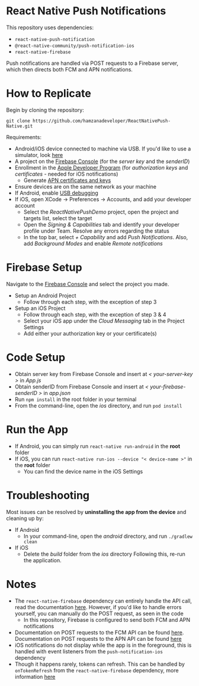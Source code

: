 # React Native Push Notifications 

This repository uses dependencies:
- `react-native-push-notification`
- `@react-native-community/push-notification-ios`
- `react-native-firebase`

Push notifications are handled via POST requests to a Firebase server, which then directs both FCM and APN notifications.

# How to Replicate

Begin by cloning the repository:
```
git clone https://github.com/hamzanadeveloper/ReactNativePush-Native.git
```
Requirements:
- Android/iOS device connected to machine via USB. If you'd like to use a simulator, look [here](https://facebook.github.io/react-native/docs/running-on-simulator-ios)
- A project on the [Firebase Console](https://console.firebase.google.com/) (for the *server key* and the *senderID*)
- Enrollment in the [Apple Developer Program](https://developer.apple.com/programs/) (for *authorization keys* and *certificates* - needed for iOS notifications)
  - Generate [APN certificates and keys](https://developer.apple.com/documentation/usernotifications/setting_up_a_remote_notification_server/establishing_a_certificate-based_connection_to_apns)
- Ensure devices are on the same network as your machine
- If Android, enable [USB debugging](https://developer.android.com/studio/debug/dev-options)
- If iOS, open XCode -> Preferences -> Accounts, and add your developer account
  - Select the *ReactNativePushDemo* project, open the project and targets list, select the target
  - Open the *Signing & Capabilities* tab and identify your developer profile under Team. Resolve any errors regarding the status
  - In the top bar, select *+ Capability* and add *Push Notifications*. Also, add *Background Modes* and enable *Remote notifications*
  
# Firebase Setup
Navigate to the [Firebase Console](https://console.firebase.google.com/) and select the project you made.
- Setup an Android Project
  - Follow through each step, with the exception of step 3
- Setup an iOS Project
  - Follow through each step, with the exception of step 3 & 4
  - Select your iOS app under the *Cloud Messaging* tab in the Project Settings
  - Add either your authorization key or your certificate(s)
  
# Code Setup
- Obtain server key from Firebase Console and insert at *< your-server-key >* in *App.js*
- Obtain senderID from Firebase Console and insert at *< your-firebase-senderID >* in *app.json*
- Run `npm install` in the root folder in your terminal
- From the command-line, open the *ios* directory, and run `pod install`

# Run the App
- If Android, you can simply run `react-native run-android` in the **root** folder
- If iOS, you can run `react-native run-ios --device "< device-name >"` in the **root** folder
  - You can find the device name in the iOS Settings
  
# Troubleshooting
Most issues can be resolved by **uninstalling the app from the device** and cleaning up by:
- If Android 
  - In your command-line, open the *android* directory, and run `./gradlew clean`
- If iOS
  - Delete the *build* folder from the *ios* directory
Following this, re-run the application.
  
# Notes
- The `react-native-firebase` dependency can entirely handle the API call, read the documentation [here](https://rnfirebase.io/docs/v5.x.x/messaging/reference/Messaging). However, if you'd like to handle errors yourself, you can manually do the POST request, as seen in the code
  - In this repository, Firebase is configured to send both FCM and APN notifications
- Documentation on POST requests to the FCM API can be found [here](https://firebase.google.com/docs/cloud-messaging/send-message). Documentation on POST requests to the APN API can be found [here](https://developer.apple.com/documentation/usernotifications/setting_up_a_remote_notification_server/sending_notification_requests_to_apns)
- iOS notifications do not display while the app is in the foreground, this is handled with event listeners from the `push-notification-ios` dependency
- Though it happens rarely, tokens can refresh. This can be handled by `onTokenRefresh` from the `react-native-firebase` dependency, more information [here](https://rnfirebase.io/docs/v5.x.x/messaging/reference/Messaging)


